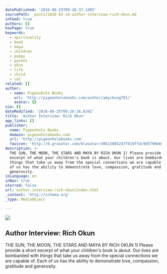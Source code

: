 ```yaml
---
datePublished: '2016-08-25T09:26:37.149Z'
sourcePath: _posts/2016-03-14-author-interview-rich-okun.md
inFeed: true
authors: []
hasPage: true
keywords:
  - spirituality
  - book
  - maya
  - children
  - puppy
  - parent
  - okun
  - life
  - child
  - cat
related: []
author:
  - name: Pigeonhole Books
    url: 'http://pigeonholebooks.com/author/amychung781/'
    avatar: {}
via: {}
dateModified: '2016-08-25T09:26:36.834Z'
title: 'Author Interview: Rich Okun'
app_links: []
publisher:
  name: Pigeonhole Books
  domain: pigeonholebooks.com
  url: 'http://pigeonholebooks.com'
  favicon: 'http://0.gravatar.com/blavatar/49b13085247f919ff4c9d5790e84dd54?s=16'
description: >-
  THE SUN, THE MOON, THE STARS AND MAYA BY RICH OKUN 1) Please provide a short
  excerpt of what your children's book is about. Our lives are bombarded with
  things that take us away from the special connections we are capable of. Each
  of us has the ability to demonstrate love, compassion, gratitude and
  generosity.
inLanguage: en
inNav: true
starred: false
url: author-interview-rich-okun/index.html
_context: 'http://schema.org'
_type: MediaObject

---
```

<article style=""><img src="https://s3-us-west-2.amazonaws.com/the-grid-img/p/0e343e8da138af65f9ea0e31089eacc69c8b3277.jpg" /><h1>Author Interview: Rich Okun</h1><p>THE SUN, THE MOON, THE STARS AND MAYA BY RICH OKUN 1) Please provide a short excerpt of what your children's book is about. Our lives are bombarded with things that take us away from the special connections we are capable of. Each of us has the ability to demonstrate love, compassion, gratitude and generosity.</p></article>